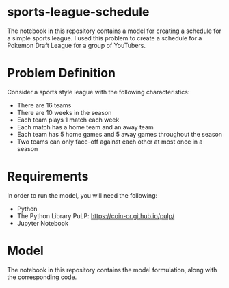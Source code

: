 # sports-league-schedule

The notebook in this repository contains a model for creating a schedule for a simple sports league. I used this problem to create a schedule for a Pokemon Draft League for a group of YouTubers.

# Problem Definition

Consider a sports style league with the following characteristics:
* There are 16 teams
* There are 10 weeks in the season
* Each team plays 1 match each week
* Each match has a home team and an away team
* Each team has 5 home games and 5 away games throughout the season
* Two teams can only face-off against each other at most once in a season

# Requirements

In order to run the model, you will need the following:
* Python
* The Python Library PuLP: https://coin-or.github.io/pulp/
* Jupyter Notebook

# Model

The notebook in this repository contains the model formulation, along with the corresponding code.

